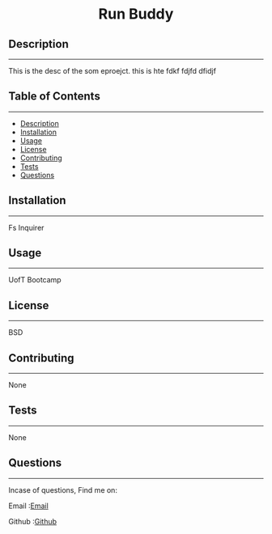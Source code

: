 <h1 align='center'>Run Buddy</h1>
    <h2 id="description">Description</h2>
    <hr>
    <p>This is the desc of the som eproejct. this is hte fdkf fdjfd dfidjf</p>
    <h2>Table of Contents</h2>
    <hr>
    <ul>
        <li><a href="#description">Description</a></li>
        <li><a href="#install">Installation</a></li>
        <li><a href="#usage">Usage</a></li>
        <li><a href="#license">License</a></li>
        <li><a href="#contri">Contributing</a></li>
        <li><a href="#test">Tests</a></li>
        <li><a href="#question">Questions</a></li>
    </ul>
    <h2 id="install">Installation</h2>
    <hr>
    <p>Fs Inquirer</p>
    <h2 id="usage">Usage</h2>
    <hr>
    <p>UofT Bootcamp</p>
    <h2 id="license">License</h2>
    <hr>
    <p>BSD</p>
    <h2 id="contri">Contributing</h2>
    <hr>
    <p>None</p>
    <h2 id="test">Tests</h2>
    <hr>
    <p>None</p>
    <h2 id="question">Questions</h2>
    <hr>
    <p>Incase of questions, Find me on: </p>
    <p>Email :<a href='mailto: karan'>Email</a></p>
    <p>Github :<a href='https://github.com/kkkaran'>Github</a></p>
